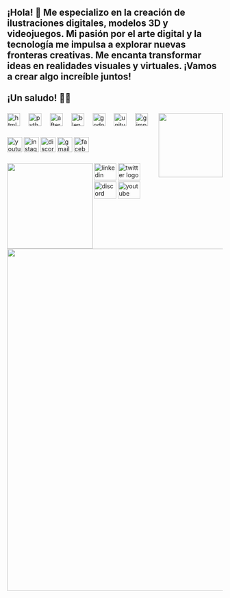 <h2 align="left">¡Hola! 👋 Me especializo en la creación de ilustraciones digitales, modelos 3D y videojuegos. Mi pasión por el arte digital y la tecnología me impulsa a explorar nuevas fronteras creativas. Me encanta transformar ideas en realidades visuales y virtuales. ¡Vamos a crear algo increíble juntos!<br><br>¡Un saludo! 🎨🚀</h2>

###

<img align="right" height="150" src="https://media.giphy.com/media/v1.Y2lkPTc5MGI3NjExYWRldjZraHNkMW95NG5lYm96N3d4NWw5cmt2YXA2MDcwaXRqNDFuYyZlcD12MV9naWZzX3NlYXJjaCZjdD1n/TLIVGGPBF5CogXXfWT/giphy.gif"  />

###

<div align="left">
  <img src="https://cdn.jsdelivr.net/gh/devicons/devicon/icons/html5/html5-original.svg" height="30" alt="html5 logo"  />
  <img width="12" />
  <img src="https://cdn.jsdelivr.net/gh/devicons/devicon/icons/python/python-original.svg" height="30" alt="python logo"  />
  <img width="12" />
  <img src="https://cdn.jsdelivr.net/gh/devicons/devicon/icons/aftereffects/aftereffects-original.svg" height="30" alt="aftereffects logo"  />
  <img width="12" />
  <img src="https://cdn.jsdelivr.net/gh/devicons/devicon/icons/blender/blender-original.svg" height="30" alt="blender logo"  />
  <img width="12" />
  <img src="https://cdn.jsdelivr.net/gh/devicons/devicon/icons/godot/godot-original.svg" height="30" alt="godot logo"  />
  <img width="12" />
  <img src="https://cdn.jsdelivr.net/gh/devicons/devicon/icons/unity/unity-original.svg" height="30" alt="unity logo"  />
  <img width="12" />
  <img src="https://cdn.jsdelivr.net/gh/devicons/devicon/icons/gimp/gimp-original.svg" height="30" alt="gimp logo"  />
</div>

###

<div align="left">
  <img src="https://img.shields.io/static/v1?message=Youtube&logo=youtube&label=&color=FF0000&logoColor=white&labelColor=&style=for-the-badge" height="35" alt="youtube logo"  />
  <img src="https://img.shields.io/static/v1?message=Instagram&logo=instagram&label=&color=E4405F&logoColor=white&labelColor=&style=for-the-badge" height="35" alt="instagram logo"  />
  <img src="https://img.shields.io/static/v1?message=Discord&logo=discord&label=&color=7289DA&logoColor=white&labelColor=&style=for-the-badge" height="35" alt="discord logo"  />
  <img src="https://img.shields.io/static/v1?message=Gmail&logo=gmail&label=&color=D14836&logoColor=white&labelColor=&style=for-the-badge" height="35" alt="gmail logo"  />
  <img src="https://img.shields.io/static/v1?message=Facebook&logo=facebook&label=&color=1877F2&logoColor=white&labelColor=&style=for-the-badge" height="35" alt="facebook logo"  />
</div>

###

<img align="left" height="200" src="https://media1.giphy.com/media/v1.Y2lkPTc5MGI3NjExbHZyc2Z5Z25hbmd0Y2JpbmZkZXIzankyOWw3ZGIzcm5mcHJ2NDg0ayZlcD12MV9pbnRlcm5hbF9naWZfYnlfaWQmY3Q9Zw/IzR9o1CxrNYTU1g71p/giphy.gif"  />

###

<div align="left">
  <img src="https://raw.githubusercontent.com/maurodesouza/profile-readme-generator/master/src/assets/icons/social/linkedin/default.svg" width="52" height="40" alt="linkedin logo"  />
  <img src="https://raw.githubusercontent.com/maurodesouza/profile-readme-generator/master/src/assets/icons/social/twitter/default.svg" width="52" height="40" alt="twitter logo"  />
  <img src="https://raw.githubusercontent.com/maurodesouza/profile-readme-generator/master/src/assets/icons/social/discord/default.svg" width="52" height="40" alt="discord logo"  />
  <img src="https://raw.githubusercontent.com/maurodesouza/profile-readme-generator/master/src/assets/icons/social/youtube/default.svg" width="52" height="40" alt="youtube logo"  />
</div>

###

<div align="center">
  <img height="800" src="https://media.giphy.com/media/WUyyGUtzniOpYB6sA5/giphy.gif?cid=ecf05e47b5g64hxuv0zy0m85e3nf4cppdw5m328rftfsg7vu&ep=v1_gifs_search&rid=giphy.gif&ct=g"  />
</div>

###
